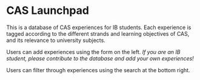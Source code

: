 # CAS Launchpad

This is a database of CAS experiences for IB students. Each experience is tagged according to the different strands and learning objectives of CAS, and its relevance to university subjects. 

Users can add experiences using the form on the left. *If you are an IB student, please contribute to the database and add your own experiences!*

Users can filter through experiences using the search at the bottom right.